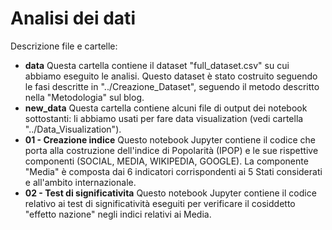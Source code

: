 # Analisi dei dati

Descrizione file e cartelle:

* **data** Questa cartella contiene il dataset "full_dataset.csv" su cui abbiamo eseguito le analisi. Questo dataset è stato costruito seguendo le fasi descritte in "../Creazione_Dataset", seguendo il metodo descritto nella "Metodologia" sul blog.
* **new_data** Questa cartella contiene alcuni file di output dei notebook sottostanti: li abbiamo usati per fare data visualization (vedi cartella "../Data_Visualization").
* **01 - Creazione indice** Questo notebook Jupyter contiene il codice che porta alla costruzione dell'indice di Popolarità (IPOP) e le sue rispettive componenti (SOCIAL, MEDIA, WIKIPEDIA, GOOGLE). La componente "Media" è composta dai 6 indicatori corrispondenti ai 5 Stati considerati e all'ambito internazionale.
* **02 - Test di significativita** Questo notebook Jupyter contiene il codice relativo ai test di significatività eseguiti per verificare il cosiddetto "effetto nazione" negli indici relativi ai Media.
